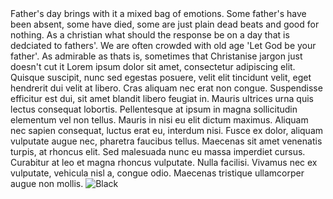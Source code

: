 <!doctype html>
<html>
<title> Father's Day </title>
<head>
Father's day brings with it a mixed bag of emotions. Some father's have been absent, some have died, some are just plain dead beats and good for nothing. As a christian what should the response be on a day that is dedciated to fathers'. We are often crowded with old age 'Let God be your father'. As admirable as thats is, sometimes that Christanise jargon just doesn't cut it </head>
<body>Lorem ipsum dolor sit amet, consectetur adipiscing elit. Quisque suscipit, nunc sed egestas posuere, velit elit tincidunt velit, eget hendrerit dui velit at libero. Cras aliquam nec erat non congue. Suspendisse efficitur est dui, sit amet blandit libero feugiat in. Mauris ultrices urna quis lectus consequat lobortis. Pellentesque at ipsum in magna sollicitudin elementum vel non tellus. Mauris in nisi eu elit dictum maximus. Aliquam nec sapien consequat, luctus erat eu, interdum nisi. Fusce ex dolor, aliquam vulputate augue nec, pharetra faucibus tellus. Maecenas sit amet venenatis turpis, at rhoncus elit. Sed malesuada nunc eu massa imperdiet cursus. Curabitur at leo et magna rhoncus vulputate. Nulla facilisi. Vivamus nec ex vulputate, vehicula nisl a, congue odio. Maecenas tristique ullamcorper augue non mollis. </body>
<img src='http://www.theafricanamericanlectionary.org/Images/fathersday2012.jpg' alt= Black Father's Love>


<br>
